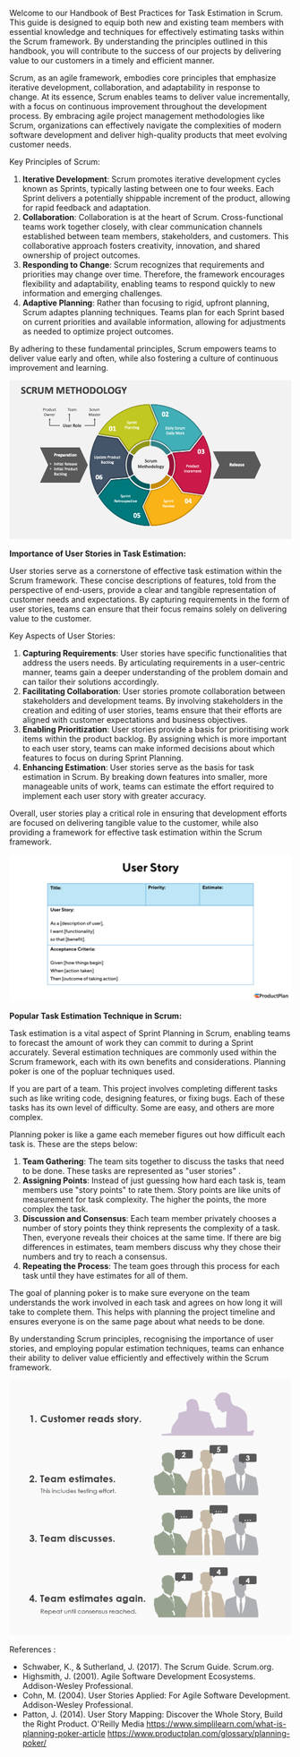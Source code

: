 Welcome to our Handbook of Best Practices for Task Estimation in Scrum.
This guide is designed to equip both new and existing team members with essential knowledge and techniques for effectively estimating tasks within the Scrum framework.
By understanding the principles outlined in this handbook, you will contribute to the success of our projects by delivering value to our customers in a timely and efficient manner.

Scrum, as an agile framework, embodies core principles that emphasize iterative development, collaboration, and adaptability in response to change.
At its essence, Scrum enables teams to deliver value incrementally, with a focus on continuous improvement throughout the development process.
By embracing agile project management methodologies like Scrum, organizations can effectively navigate the complexities of modern software development and deliver high-quality products that meet evolving customer needs.

Key Principles of Scrum:

1. **Iterative Development**:
   Scrum promotes iterative development cycles known as Sprints, typically lasting between one to four weeks.
   Each Sprint delivers a potentially shippable increment of the product, allowing for rapid feedback and adaptation.
2. **Collaboration**:
   Collaboration is at the heart of Scrum. Cross-functional teams work together closely, with clear communication channels established between team members, stakeholders, and customers.
   This collaborative approach fosters creativity, innovation, and shared ownership of project outcomes.
3. **Responding to Change**: Scrum recognizes that requirements and priorities may change over time.
   Therefore, the framework encourages flexibility and adaptability, enabling teams to respond quickly to new information and emerging challenges.
4. **Adaptive Planning**:
   Rather than focusing to rigid, upfront planning, Scrum adaptes planning techniques.
   Teams plan for each Sprint based on current priorities and available information, allowing for adjustments as needed to optimize project outcomes.

By adhering to these fundamental principles, Scrum empowers teams to deliver value early and often, while also fostering a culture of continuous improvement and learning.

![scrum](image-1.png)

**Importance of User Stories in Task Estimation:**

User stories serve as a cornerstone of effective task estimation within the Scrum framework. These concise descriptions of features, told from the perspective of end-users, provide a clear and tangible representation of customer needs and expectations. By capturing requirements in the form of user stories, teams can ensure that their focus remains solely on delivering value to the customer.

Key Aspects of User Stories:

1. **Capturing Requirements**: User stories have specific functionalities that address the users needs. By articulating requirements in a user-centric manner, teams gain a deeper understanding of the problem domain and can tailor their solutions accordingly.
2. **Facilitating Collaboration**: User stories promote collaboration between stakeholders and development teams. By involving stakeholders in the creation and editing of user stories, teams ensure that their efforts are aligned with customer expectations and business objectives.
3. **Enabling Prioritization**: User stories provide a basis for prioritising work items within the product backlog. By assigning which is more important to each user story, teams can make informed decisions about which features to focus on during Sprint Planning.
4. **Enhancing Estimation**: User stories serve as the basis for task estimation in Scrum. By breaking down features into smaller, more manageable units of work, teams can estimate the effort required to implement each user story with greater accuracy.

Overall, user stories play a critical role in ensuring that development efforts are focused on delivering tangible value to the customer, while also providing a framework for effective task estimation within the Scrum framework.

![userstory](image.png)

**Popular Task Estimation Technique in Scrum:**

Task estimation is a vital aspect of Sprint Planning in Scrum, enabling teams to forecast the amount of work they can commit to during a Sprint accurately. Several estimation techniques are commonly used within the Scrum framework, each with its own benefits and considerations. Planning poker is one of the popluar techniques used.

If you are part of a team. This project involves completing different tasks such as like writing code, designing features, or fixing bugs. Each of these tasks has its own level of difficulty. Some are easy, and others are more complex.

Planning poker is like a game each memeber figures out how difficult each task is. These are the steps below:

1. **Team Gathering**: The team sits together to discuss the tasks that need to be done. These tasks are represented as "user stories" .
2. **Assigning Points**: Instead of just guessing how hard each task is, team members use "story points" to rate them. Story points are like units of measurement for task complexity. The higher the points, the more complex the task.
3. **Discussion and Consensus**: Each team member privately chooses a number of story points they think represents the complexity of a task. Then, everyone reveals their choices at the same time. If there are big differences in estimates, team members discuss why they chose their numbers and try to reach a consensus.
4. **Repeating the Process**: The team goes through this process for each task until they have estimates for all of them.

The goal of planning poker is to make sure everyone on the team understands the work involved in each task and agrees on how long it will take to complete them. This helps with planning the project timeline and ensures everyone is on the same page about what needs to be done.

By understanding Scrum principles, recognising the importance of user stories, and employing popular estimation techniques, teams can enhance their ability to deliver value efficiently and effectively within the Scrum framework.

![poker](image-2.png)

References :

- Schwaber, K., & Sutherland, J. (2017). The Scrum Guide. Scrum.org.
- Highsmith, J. (2001). Agile Software Development Ecosystems. Addison-Wesley Professional.
- Cohn, M. (2004). User Stories Applied: For Agile Software Development. Addison-Wesley Professional.
- Patton, J. (2014). User Story Mapping: Discover the Whole Story, Build the Right Product. O'Reilly Media
  https://www.simplilearn.com/what-is-planning-poker-article
  https://www.productplan.com/glossary/planning-poker/
